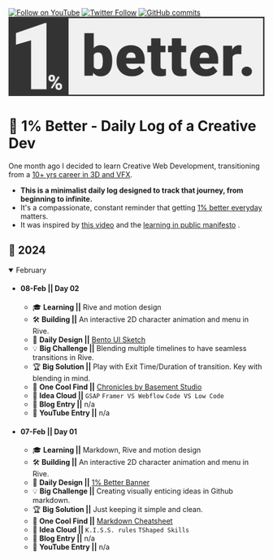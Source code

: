 [![Follow on YouTube](https://img.shields.io/badge/-Follow%20on%20YouTube-red?logo=YouTube&logoColor=white&style=flat)](https://www.youtube.com/digitalclay)
[![Twitter Follow](https://img.shields.io/twitter/follow/3DRudy.svg?style=social)](https://twitter.com/3DRudy)
[![GitHub commits](https://img.shields.io/github/commit-activity/m/RuDeeVelops/creativedev-log.svg)](https://github.com/RuDeeVelops/creativedev-log/commits/main)
<a href="#-1-better---daily-log-of-a-creative-dev">
  <img src="https://github.com/RuDeeVelops/creativedev-log/blob/main/media/images/better_rodolfoFanti.svg" alt="1% Better Banner - Rodolfo Fanti">
</a>





# 🚀 1% Better - Daily Log of a Creative Dev
One month ago I decided to learn Creative Web Development, transitioning from a [10+ yrs career in 3D and VFX](https://www.imdb.com/name/nm10480418/).<br>
- **This is a minimalist daily log designed to track that journey, from beginning to infinite.** <br>
- It's a compassionate, constant reminder that getting [1% better everyday](https://jamesclear.com/continuous-improvement) matters.
- It was inspired by [this video](https://youtu.be/YKkJwBzBYSk?si=WukU4o1ESfslJhUw) and the [learning in public manifesto](https://www.swyx.io/learn-in-public) .


## 📅 2024

 <details open><summary>February</summary>

  - #### 08-Feb || Day 02
    - 🎓 **Learning ||** Rive and motion design
    - 🛠  **Building ||** An interactive 2D character animation and menu in Rive.
    - 🎨 **Daily Design ||** [Bento UI Sketch](https://dribbble.com/shots/23607027-Daily-Design-02-Bento-UI-Sketch)
    - 💡 **Big Challenge ||** Blending multiple timelines to have seamless transitions in Rive.
    - 🏆 **Big Solution ||** Play with Exit Time/Duration of transition. Key with blending in mind.
    - 🌟 **One Cool Find ||** [Chronicles by Basement Studio](https://chronicles.basement.studio/)
    - 💭 **Idea Cloud ||** `GSAP` `Framer VS Webflow` `Code VS Low Code`
    - 📝 **Blog Entry ||** n/a
    - 🎥 **YouTube Entry ||** n/a

  - #### 07-Feb || Day 01
    - 🎓 **Learning ||** Markdown, Rive and motion design
    - 🛠  **Building ||** An interactive 2D character animation and menu in Rive.
    - 🎨 **Daily Design ||** [1% Better Banner](https://dribbble.com/shots/23603120-Daily-Design-01-1-better)
    - 💡 **Big Challenge ||** Creating visually enticing ideas in Github markdown.
    - 🏆 **Big Solution ||** Just keeping it simple and clean.
    - 🌟 **One Cool Find ||** [Markdown Cheatsheet](https://docs.github.com/en/get-started/writing-on-github)
    - 💭 **Idea Cloud ||** `K.I.S.S. rules` `TShaped Skills`
    - 📝 **Blog Entry ||** n/a
    - 🎥 **YouTube Entry ||** n/a
 
  
  
</details>

</details>
